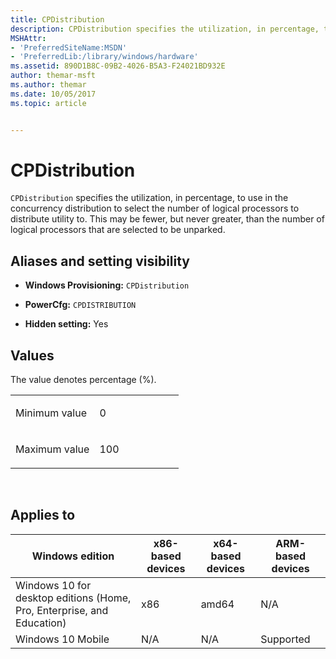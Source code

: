 ```yaml
---
title: CPDistribution
description: CPDistribution specifies the utilization, in percentage, to use in the concurrency distribution to select the number of logical processors to distribute utility to.
MSHAttr:
- 'PreferredSiteName:MSDN'
- 'PreferredLib:/library/windows/hardware'
ms.assetid: 890D1B8C-09B2-4026-B5A3-F24021BD932E
author: themar-msft
ms.author: themar
ms.date: 10/05/2017
ms.topic: article


---
```


# CPDistribution


`CPDistribution` specifies the utilization, in percentage, to use in the concurrency distribution to select the number of logical processors to distribute utility to. This may be fewer, but never greater, than the number of logical processors that are selected to be unparked.

## <span id="Aliases_and_setting_visibility"></span><span id="aliases_and_setting_visibility"></span><span id="ALIASES_AND_SETTING_VISIBILITY"></span>Aliases and setting visibility


-   **Windows Provisioning:** `CPDistribution`

-   **PowerCfg:** `CPDISTRIBUTION`

-   **Hidden setting:** Yes

## <span id="Values"></span><span id="values"></span><span id="VALUES"></span>Values


The value denotes percentage (%).

<table>
<colgroup>
<col width="50%" />
<col width="50%" />
</colgroup>
<tbody>
<tr class="odd">
<td><p>Minimum value</p></td>
<td><p>0</p></td>
</tr>
<tr class="even">
<td><p>Maximum value</p></td>
<td><p>100</p></td>
</tr>
</tbody>
</table>

 

## <span id="Applies_to"></span><span id="applies_to"></span><span id="APPLIES_TO"></span>Applies to


| Windows edition                                                        | x86-based devices | x64-based devices | ARM-based devices |
|------------------------------------------------------------------------|-------------------|-------------------|-------------------|
| Windows 10 for desktop editions (Home, Pro, Enterprise, and Education) | x86               | amd64             | N/A               |
| Windows 10 Mobile                                                      | N/A               | N/A               | Supported         |
